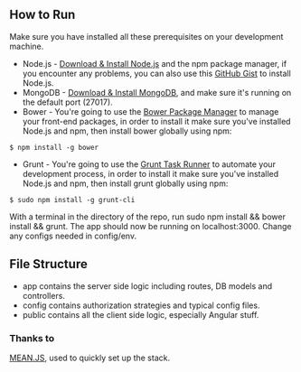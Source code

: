 ## How to Run

Make sure you have installed all these prerequisites on your development machine.
* Node.js - [Download & Install Node.js](http://www.nodejs.org/download/) and the npm package manager, if you encounter any problems, you can also use this [GitHub Gist](https://gist.github.com/isaacs/579814) to install Node.js.
* MongoDB - [Download & Install MongoDB](http://www.mongodb.org/downloads), and make sure it's running on the default port (27017).
* Bower - You're going to use the [Bower Package Manager](http://bower.io/) to manage your front-end packages, in order to install it make sure you've installed Node.js and npm, then install bower globally using npm:

```
$ npm install -g bower
```

* Grunt - You're going to use the [Grunt Task Runner](http://gruntjs.com/) to automate your development process, in order to install it make sure you've installed Node.js and npm, then install grunt globally using npm:

```
$ sudo npm install -g grunt-cli
```


With a terminal in the directory of the repo, run sudo npm install && bower install && grunt. The app should now be running on localhost:3000. Change any configs needed in config/env.

## File Structure

* app contains the server side logic including routes, DB models and controllers.
* config contains authorization strategies and typical config files.
* public contains all the client side logic, especially Angular stuff.

### Thanks to

[MEAN.JS](http://meanjs.org), used to quickly set up the stack.
